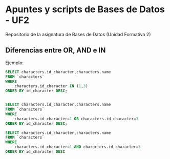 # Apuntes y scripts de Bases de Datos - UF2
Repositorio de la asignatura de Bases de Datos (Unidad Formativa 2)

## Diferencias entre OR, AND e IN
Ejemplo:

```sql
SELECT characters.id_character,characters.name
FROM `characters`
WHERE
	characters.id_character IN (1,3)
ORDER BY id_character DESC;


SELECT characters.id_character,characters.name
FROM `characters`
WHERE
	characters.id_character=1 OR characters.id_character=3
ORDER BY id_character DESC;

SELECT characters.id_character,characters.name
FROM `characters`
WHERE
	characters.id_character=1 AND characters.id_character=3
ORDER BY id_character DESC
```